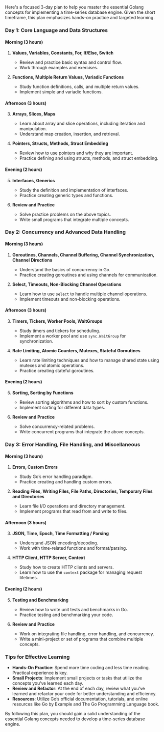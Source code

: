 Here's a focused 3-day plan to help you master the essential Golang concepts for implementing a time-series database engine. Given the short timeframe, this plan emphasizes hands-on practice and targeted learning.

### Day 1: Core Language and Data Structures

#### Morning (3 hours)
1. **Values, Variables, Constants, For, If/Else, Switch**
   - Review and practice basic syntax and control flow.
   - Work through examples and exercises.

2. **Functions, Multiple Return Values, Variadic Functions**
   - Study function definitions, calls, and multiple return values.
   - Implement simple and variadic functions.

#### Afternoon (3 hours)
3. **Arrays, Slices, Maps**
   - Learn about array and slice operations, including iteration and manipulation.
   - Understand map creation, insertion, and retrieval.

4. **Pointers, Structs, Methods, Struct Embedding**
   - Review how to use pointers and why they are important.
   - Practice defining and using structs, methods, and struct embedding.

#### Evening (2 hours)
5. **Interfaces, Generics**
   - Study the definition and implementation of interfaces.
   - Practice creating generic types and functions.

6. **Review and Practice**
   - Solve practice problems on the above topics.
   - Write small programs that integrate multiple concepts.

### Day 2: Concurrency and Advanced Data Handling

#### Morning (3 hours)
1. **Goroutines, Channels, Channel Buffering, Channel Synchronization, Channel Directions**
   - Understand the basics of concurrency in Go.
   - Practice creating goroutines and using channels for communication.

2. **Select, Timeouts, Non-Blocking Channel Operations**
   - Learn how to use `select` to handle multiple channel operations.
   - Implement timeouts and non-blocking operations.

#### Afternoon (3 hours)
3. **Timers, Tickers, Worker Pools, WaitGroups**
   - Study timers and tickers for scheduling.
   - Implement a worker pool and use `sync.WaitGroup` for synchronization.

4. **Rate Limiting, Atomic Counters, Mutexes, Stateful Goroutines**
   - Learn rate limiting techniques and how to manage shared state using mutexes and atomic operations.
   - Practice creating stateful goroutines.

#### Evening (2 hours)
5. **Sorting, Sorting by Functions**
   - Review sorting algorithms and how to sort by custom functions.
   - Implement sorting for different data types.

6. **Review and Practice**
   - Solve concurrency-related problems.
   - Write concurrent programs that integrate the above concepts.

### Day 3: Error Handling, File Handling, and Miscellaneous

#### Morning (3 hours)
1. **Errors, Custom Errors**
   - Study Go’s error handling paradigm.
   - Practice creating and handling custom errors.

2. **Reading Files, Writing Files, File Paths, Directories, Temporary Files and Directories**
   - Learn file I/O operations and directory management.
   - Implement programs that read from and write to files.

#### Afternoon (3 hours)
3. **JSON, Time, Epoch, Time Formatting / Parsing**
   - Understand JSON encoding/decoding.
   - Work with time-related functions and format/parsing.

4. **HTTP Client, HTTP Server, Context**
   - Study how to create HTTP clients and servers.
   - Learn how to use the `context` package for managing request lifetimes.

#### Evening (2 hours)
5. **Testing and Benchmarking**
   - Review how to write unit tests and benchmarks in Go.
   - Practice testing and benchmarking your code.

6. **Review and Practice**
   - Work on integrating file handling, error handling, and concurrency.
   - Write a mini-project or set of programs that combine multiple concepts.

### Tips for Effective Learning
- **Hands-On Practice**: Spend more time coding and less time reading. Practical experience is key.
- **Small Projects**: Implement small projects or tasks that utilize the concepts you've learned each day.
- **Review and Refactor**: At the end of each day, review what you've learned and refactor your code for better understanding and efficiency.
- **Resources**: Utilize Go’s official documentation, tutorials, and online resources like Go by Example and The Go Programming Language book.

By following this plan, you should gain a solid understanding of the essential Golang concepts needed to develop a time-series database engine.

